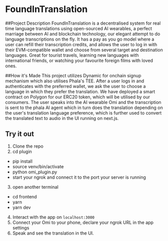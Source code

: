 # FoundInTranslation

##Project Description
FoundInTranslation is a decentralised system for real time language translations using open-sourced AI wearables, a perfect marriage between AI and blockchain technology, our elegant attempt to do language transcriptions on the fly. It has a pay as you go model where a user can refill their transcription credits, and allows the user to log in with their EVM-compatible wallet and choose from several target and destination languages. Great for tourist travels, learning new languages with international friends, or watching your favourite foreign films with loved ones.

##How it's Made
This project utilizes Dynamic for onchain signup mechanism which also utilises Phala's TEE. After a user logs in and authenticates with the preferred wallet, we ask the user to choose a language in which they prefer the translation. We have deployed a smart contract on Polygon for our ERC20 token, which will be utilised by our consumers. The user speaks into the AI wearable Omi and the transcription is sent to the phala AI agent which in turn does the translation depending on the user's translation language preference, which is further used to convert the translated text to audio in the UI running on next.js.

## Try it out
1. Clone the repo
2. cd plugin 
- pip install
- source venv/bin/activate
- python omi_plugin.py
- start your ngrok and connect it to the port your server is running
3. open another terminal 
- cd frontend
- yarn
- yarn dev
4. Interact with the app on `localhost:3000`
5. Connect your Omi to your phone, declare your ngrok URL in the app settings
6. Speak and see the translation in the UI.
